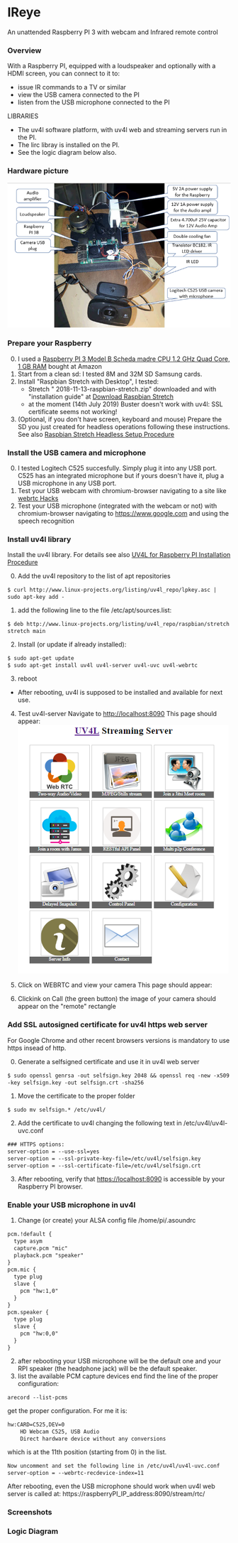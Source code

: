 # IReye
An unattended Raspberry PI 3 with webcam and Infrared remote control

### Overview
With a Raspberry PI, equipped with a loudspeaker and optionally with a HDMI screen, you can connect to it to:
- issue IR commands to a TV or similar
- view the USB camera connected to the PI
- listen from the USB microphone connected to the PI

LIBRARIES

- The uv4l software platform, with uv4l web and streaming servers run in the PI.
- The lirc libray is installed on the PI. 
- See the logic diagram below also.

### Hardware picture
[![](https://github.com/guido57/IReye/blob/master/screenshots/IReye%20picture%20with%20labels.PNG)](https://github.com/guido57/IReye/blob/master/screenshots/IReye%20picture%20with%20labels.PNG)

### Prepare your Raspberry
0. I used a [Raspberry PI 3 Model B Scheda madre CPU 1.2 GHz Quad Core, 1 GB RAM](https://www.amazon.it/gp/product/B01CD5VC92/ref=oh_aui_search_detailpage?ie=UTF8&psc=1) bought at Amazon
1. Start from a clean sd: I tested 8M and 32M SD Samsung cards.
2. Install "Raspbian Stretch with Desktop", I tested:
   - Stretch "	2018-11-13-raspbian-stretch.zip" downloaded and with "installation guide" at [Download Raspbian Stretch](http://downloads.raspberrypi.org/raspbian/images/raspbian-2018-11-15/)
   - at the moment (14th July 2019) Buster doesn't work with uv4l: SSL certificate seems not working!
 3. (Optional, if you don't have screen, keyboard and mouse) Prepare the SD you just created for headless operations following these instructions. See also [Raspbian Stretch Headless Setup Procedure](https://www.raspberrypi.org/forums/viewtopic.php?t=191252) 

### Install the USB camera and microphone
0. I tested Logitech C525 succesfully. Simply plug it into any USB port. C525 has an integrated microphone but if yours doesn't have it, plug a USB microphone in any USB port.
1. Test your USB webcam with chromium-browser navigating to a site like [webrtc Hacks](https://webrtchacks.github.io/WebRTC-Camera-Resolution/)
2. Test your USB microphone (integrated with the webcam or not) with chromium-browser navigating to https://www.google.com and using the speech recognition 

### Install uv4l library
Install the uv4l library. For details see also [UV4L for Raspberry PI Installation Procedure](https://www.linux-projects.org/uv4l/installation/) 
 
0. Add the uv4l repository to the list of apt repositories
```
$ curl http://www.linux-projects.org/listing/uv4l_repo/lpkey.asc | sudo apt-key add -
```
1. add the following line to the file /etc/apt/sources.list:
```
$ deb http://www.linux-projects.org/listing/uv4l_repo/raspbian/stretch stretch main
```
2. Install (or update if already installed):
```
$ sudo apt-get update
$ sudo apt-get install uv4l uv4l-server uv4l-uvc uv4l-webrtc
```
3. reboot
- After rebooting, uv4l is supposed to be installed and available for next use. 

4. Test uv4l-server 
Navigate to [http://localhost:8090](http://localhost:8090)
This page should appear:
[![](https://github.com/guido57/IReye/blob/master/screenshots/UV4L%20Streaming%20Server%20Home%20Page.PNG)](https://github.com/guido57/IReye/blob/master/screenshots/UV4L%20Streaming%20Server%20Home%20Page.PNG.PNG)


5. Click on WEBRTC and view your camera
This page should appear:
 
6. Clickink on Call (the green button) the image of your camera should appear on the "remote" rectangle

### Add SSL autosigned certificate for uv4l https web server
For Google Chrome and other recent browsers versions is mandatory to use https insead of http.

0. Generate a selfsigned certificate and use it in uv4l web server
```
$ sudo openssl genrsa -out selfsign.key 2048 && openssl req -new -x509 -key selfsign.key -out selfsign.crt -sha256
```
1. Move the certificate to the proper folder
```
$ sudo mv selfsign.* /etc/uv4l/
```
2. Add the certificate to uv4l changing the following text in /etc/uv4l/uv4l-uvc.conf
```
### HTTPS options:
server-option = --use-ssl=yes
server-option = --ssl-private-key-file=/etc/uv4l/selfsign.key
server-option = --ssl-certificate-file=/etc/uv4l/selfsign.crt
```
3. After rebooting, verify that [https://localhost:8090](https://localhost:8090) is accessible by your Raspberry PI browser.

### Enable your USB microphone in uv4l
1. Change (or create) your ALSA config file /home/pi/.asoundrc
```
pcm.!default {
  type asym
  capture.pcm "mic"
  playback.pcm "speaker"
}
pcm.mic {
  type plug
  slave {
    pcm "hw:1,0"
  }
}
pcm.speaker {
  type plug
  slave {
    pcm "hw:0,0"
  }
}
```
2. after rebooting your USB microphone will be the default one and your RPI speaker (the headphone jack) will be the default speaker.
3. list the available PCM capture devices end find the line of the proper configuration:
```
arecord --list-pcms
```
get the proper configuration. For me it is: 
```
hw:CARD=C525,DEV=0
    HD Webcam C525, USB Audio
    Direct hardware device without any conversions
```
which is at the 11th position (starting from 0) in the list.
```
Now uncomment and set the following line in /etc/uv4l/uv4l-uvc.conf
server-option = --webrtc-recdevice-index=11
```
After rebooting, even the USB microphone should work when uv4l web server is called at: https://raspberryPI_IP_address:8090/stream/rtc/


### Screenshots

### Logic Diagram 
